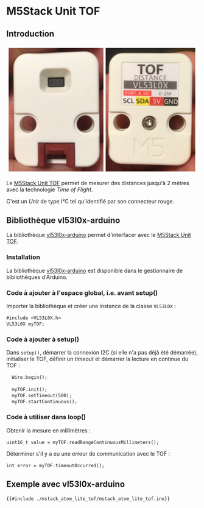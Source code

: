 # M5Stack Unit TOF

## Introduction

![Photo de l'avant et l'arrière du M5Stack Unit TOF](./unit_tof.png)

Le [M5Stack Unit TOF](https://docs.m5stack.com/en/unit/tof) permet de mesurer des distances jusqu'à 2 mètres avec la technologie *Time of Flight*. 

C'est un *Unit* de type I²C tel qu'identifié par son connecteur rouge.



## Bibliothèque vl53l0x-arduino


La bibliothèque [vl53l0x-arduino](https://github.com/pololu/vl53l0x-arduino) permet d'interfacer avec le [M5Stack Unit TOF](https://docs.m5stack.com/en/unit/tof).

###  Installation

La bibliothèque [vl53l0x-arduino](https://github.com/pololu/vl53l0x-arduino) est disponible dans le gestionnaire de bibliothèques d'Arduino.

### Code à ajouter à l'espace global, i.e. avant setup()

Importer la bibliothèque et créer une instance de la classe `VL53L0X` :
```arduino
#include <VL53L0X.h>
VL53L0X myTOF;
```

### Code à ajouter à setup()

Dans `setup()`, démarrer la connexion I2C (si elle n'a pas déjà été démarrée), initialiser le TOF, définir un *timeout* et démarrer la lecture en continue du TOF :
```arduino
  Wire.begin();

  myTOF.init();
  myTOF.setTimeout(500);
  myTOF.startContinuous();
```


### Code à utiliser dans loop()

Obtenir la mesure en millimètres :
```arduino
uint16_t value = myTOF.readRangeContinuousMillimeters();
```

Déterminer s'il y a eu une erreur de communication avec le TOF :
```arduino
int error = myTOF.timeoutOccurred();
```

##  Exemple avec vl53l0x-arduino
```arduino
{{#include ./mstack_atom_lite_tof/mstack_atom_lite_tof.ino}}
```